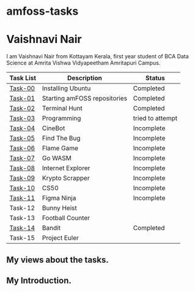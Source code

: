# amfoss-tasks

# Vaishnavi Nair
I am Vaishnavi Nair from Kottayam Kerala, first year student of BCA Data Science at Amrita Vishwa Vidyapeetham Amritapuri Campus.

| Task List | Description | Status |
|-----------|-------------|--------|
| [Task-00](https://github.com/vaish-navi-n/amfoss-tasks/tree/main/Task-00) | Installing Ubuntu | Completed |
| [Task-01](https://github.com/vaish-navi-n/amfoss-tasks/tree/main/Task-01) | Starting amFOSS repositories | Completed |
| [Task-02](https://github.com/vaish-navi-n/amfoss-tasks/tree/main/Task-02) | Terminal Hunt | Completed |
| [Task-03](https://github.com/vaish-navi-n/amfoss-tasks/tree/main/Task-03) | Programming | tried to attempt |
| [Task-04](https://github.com/vaish-navi-n/amfoss-tasks/tree/main/Task-04) | CineBot | Incomplete |
| [Task-05](https://github.com/vaish-navi-n/amfoss-tasks/tree/main/Task-05) | Find The Bug | Incomplete |
| [Task-06](https://github.com/vaish-navi-n/amfoss-tasks/tree/main/Task-06) | Flame Game | Incomplete |
| [Task-07](https://github.com/vaish-navi-n/amfoss-tasks/tree/main/Task-07) | Go WASM | Incomplete |
| [Task-08](https://github.com/vaish-navi-n/amfoss-tasks/tree/main/Task-08) | Internet Explorer | Incomplete |
| [Task-09](https://github.com/vaish-navi-n/amfoss-tasks/tree/main/Task-09) | Krypto Scrapper | Incomplete |
| [Task-10](https://github.com/vaish-navi-n/amfoss-tasks/tree/main/Task-10) | CS50 | Incomplete |
| [Task-11](https://github.com/vaish-navi-n/amfoss-tasks/tree/main/Task-11) | Figma Ninja | Incomplete |
| Task-12 | Bunny Heist | |
| Task-13 | Football Counter | |
| [Task-14](https://github.com/vaish-navi-n/amfoss-tasks/tree/main/Task-14) | Bandit | Completed |
| Task-15 | Project Euler | |


## My views about the tasks.

## My Introduction.

